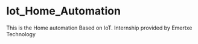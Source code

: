 # Iot_Home_Automation

This is the Home automation Based on IoT.
Internship provided by Emertxe Technology
